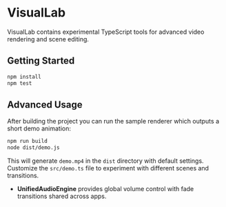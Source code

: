 # VisualLab

VisualLab contains experimental TypeScript tools for advanced video rendering and scene editing.

## Getting Started

```bash
npm install
npm test
```

## Advanced Usage

After building the project you can run the sample renderer which outputs a short demo animation:

```bash
npm run build
node dist/demo.js
```

This will generate `demo.mp4` in the `dist` directory with default settings. Customize the `src/demo.ts` file to experiment with different scenes and transitions.
- **UnifiedAudioEngine** provides global volume control with fade transitions shared across apps.
